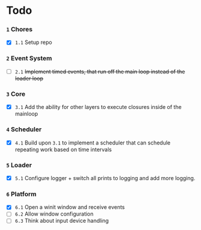 # Todo

### `1` Chores
  * [x] `1.1` Setup repo

### `2` Event System
  * [ ] `2.1` ~~Implement timed events, that run off the main loop instead of the loader loop~~

### `3` Core
  * [x] `3.1` Add the ability for other layers to execute closures inside of the mainloop

### `4` Scheduler
  * [x] `4.1` Build upon `3.1` to implement a scheduler that can schedule repeating work based on time intervals 

### `5` Loader
  * [x] `5.1` Configure logger + switch all prints to logging and add more logging.

### `6` Platform
  * [x] `6.1` Open a winit window and receive events
  * [ ] `6.2` Allow window configuration
  * [ ] `6.3` Think about input device handling
